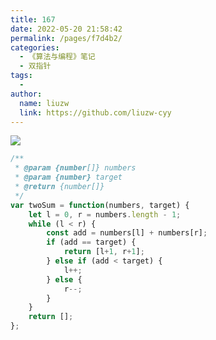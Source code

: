 ```yaml
---
title: 167
date: 2022-05-20 21:58:42
permalink: /pages/f7d4b2/
categories:
  - 《算法与编程》笔记
  - 双指针
tags:
  -
author:
  name: liuzw
  link: https://github.com/liuzw-cyy
---
```

![](https://cdn.jsdelivr.net/gh/liuzw-cyy/images/img/20220320140204.png)

```js
/**
 * @param {number[]} numbers
 * @param {number} target
 * @return {number[]}
 */
var twoSum = function(numbers, target) {
    let l = 0, r = numbers.length - 1;
    while (l < r) {
        const add = numbers[l] + numbers[r];
        if (add == target) {
            return [l+1, r+1];
        } else if (add < target) {
            l++;
        } else {
            r--;
        }
    }
    return [];
};
```
